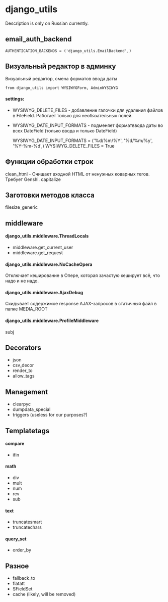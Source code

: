 django_utils
============
Description is only on Russian currently.


email_auth_backend
-----

    AUTHENTICATION_BACKENDS = ('django_utils.EmailBackend',)

Визуальный редактор в админку 
-----

Визуальный редактор, смена форматов ввода даты

    from django_utils import WYSIWYGForm, AdminWYSIWYG

#### settings:

+ WYSIWYG_DELETE_FILES - добавление галочки для удаления файлов в FileField. Работает только для необязательных полей.
+ WYSIWYG_DATE_INPUT_FORMATS - подменяет форматввода даты во всех DateField (только ввода и только DateField)

    WYSIWYG_DATE_INPUT_FORMATS  = ('%d/%m/%Y', '%d/%m/%y', '%Y-%m-%d',)
    WYSIWYG_DELETE_FILES = True

Функции обработки строк
-----

clean_html - Очищает входной HTML от ненужных коварных тегов. Требует Genshi.
capitalize

Заготовки методов класса
-----

filesize_generic

middleware
-----
#### django_utils.middleware.ThreadLocals

+ middleware.get_current_user
+ middleware.get_request

#### django_utils.middleware.NoCacheOpera
Отключает кеширование в Опере, которая зачастую кеширует всё, что надо и не надо.

#### django_utils.middleware.AjaxDebug
Скидывает содержимое response AJAX-запросов в статичный файл в папке MEDIA_ROOT

#### django_utils.middleware.ProfileMiddleware
subj

Decorators
-----

+ json
+ csv_decor
+ render_to
+ allow_tags

Management
-----
+ clearpyc
+ dumpdata_special
+ triggers (useless for our purposes?)

Templatetags
-----

#### compare
+ ifin

#### math
+ div
+ mult
+ num
+ rev
+ sub

#### text
+ truncatesmart
+ truncatechars

#### query_set
+ order_by

Разное
-----
+ fallback_to
+ flatatt
+ SFieldSet
+ cache (likely, will be removed)
